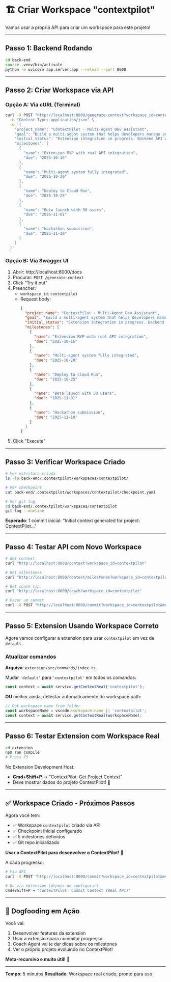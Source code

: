 # 🏗️ Criar Workspace "contextpilot"

Vamos usar a própria API para criar um workspace para este projeto!

---

## Passo 1: Backend Rodando

```bash
cd back-end
source .venv/bin/activate
python -m uvicorn app.server:app --reload --port 8000
```

---

## Passo 2: Criar Workspace via API

### Opção A: Via cURL (Terminal)

```bash
curl -X POST "http://localhost:8000/generate-context?workspace_id=contextpilot" \
  -H "Content-Type: application/json" \
  -d '{
    "project_name": "ContextPilot - Multi-Agent Dev Assistant",
    "goal": "Build a multi-agent system that helps developers manage project context, deployed on Google Cloud Run for the Cloud Run Hackathon",
    "initial_status": "Extension integration in progress. Backend API working, smart contract deployed on Sepolia. Next: E2E testing.",
    "milestones": [
      {
        "name": "Extension MVP with real API integration",
        "due": "2025-10-16"
      },
      {
        "name": "Multi-agent system fully integrated",
        "due": "2025-10-20"
      },
      {
        "name": "Deploy to Cloud Run",
        "due": "2025-10-25"
      },
      {
        "name": "Beta launch with 50 users",
        "due": "2025-11-01"
      },
      {
        "name": "Hackathon submission",
        "due": "2025-11-10"
      }
    ]
  }'
```

### Opção B: Via Swagger UI

1. Abrir: http://localhost:8000/docs
2. Procurar: `POST /generate-context`
3. Click "Try it out"
4. Preencher:
   - `workspace_id`: `contextpilot`
   - Request body:
     ```json
     {
       "project_name": "ContextPilot - Multi-Agent Dev Assistant",
       "goal": "Build a multi-agent system that helps developers manage project context, deployed on Google Cloud Run for the Cloud Run Hackathon",
       "initial_status": "Extension integration in progress. Backend API working, smart contract deployed on Sepolia. Next: E2E testing.",
       "milestones": [
         {
           "name": "Extension MVP with real API integration",
           "due": "2025-10-16"
         },
         {
           "name": "Multi-agent system fully integrated",
           "due": "2025-10-20"
         },
         {
           "name": "Deploy to Cloud Run",
           "due": "2025-10-25"
         },
         {
           "name": "Beta launch with 50 users",
           "due": "2025-11-01"
         },
         {
           "name": "Hackathon submission",
           "due": "2025-11-10"
         }
       ]
     }
     ```
5. Click "Execute"

---

## Passo 3: Verificar Workspace Criado

```bash
# Ver estrutura criada
ls -la back-end/.contextpilot/workspaces/contextpilot/

# Ver checkpoint
cat back-end/.contextpilot/workspaces/contextpilot/checkpoint.yaml

# Ver git log
cd back-end/.contextpilot/workspaces/contextpilot
git log --oneline
```

**Esperado**: 1 commit inicial: "Initial context generated for project: ContextPilot..."

---

## Passo 4: Testar API com Novo Workspace

```bash
# Get context
curl "http://localhost:8000/context?workspace_id=contextpilot"

# Get milestones
curl "http://localhost:8000/context/milestones?workspace_id=contextpilot"

# Get coach tip
curl "http://localhost:8000/coach?workspace_id=contextpilot"

# Fazer um commit
curl -X POST "http://localhost:8000/commit?workspace_id=contextpilot&message=Testing%20workspace&agent=manual"
```

---

## Passo 5: Extension Usando Workspace Correto

Agora vamos configurar a extension para usar `contextpilot` em vez de `default`.

### Atualizar comandos

**Arquivo**: `extension/src/commands/index.ts`

Mudar `'default'` para `'contextpilot'` em todos os comandos:

```typescript
const context = await service.getContextReal('contextpilot');
```

**OU** melhor ainda, detectar automaticamente do workspace path:

```typescript
// Get workspace name from folder
const workspaceName = vscode.workspace.name || 'contextpilot';
const context = await service.getContextReal(workspaceName);
```

---

## Passo 6: Testar Extension com Workspace Real

```bash
cd extension
npm run compile
# Press F5
```

No Extension Development Host:
- **Cmd+Shift+P** → "ContextPilot: Get Project Context"
- Deve mostrar dados do projeto ContextPilot! 🎉

---

## ✅ Workspace Criado - Próximos Passos

Agora você tem:
- ✅ Workspace `contextpilot` criado via API
- ✅ Checkpoint inicial configurado
- ✅ 5 milestones definidos
- ✅ Git repo inicializado

**Usar o ContextPilot para desenvolver o ContextPilot!** 🚀

A cada progresso:
```bash
# Via API
curl -X POST "http://localhost:8000/commit?workspace_id=contextpilot&message=Feature%20X%20completed&agent=manual"

# Ou via extension (depois de configurar)
Cmd+Shift+P → "ContextPilot: Commit Context (Real API)"
```

---

## 🎯 Dogfooding em Ação

Você vai:
1. Desenvolver features da extension
2. Usar a extension para commitar progresso
3. Coach Agent vai te dar dicas sobre os milestones
4. Ver o próprio projeto evoluindo no ContextPilot!

**Meta-recursivo e muito útil!** 🤯

---

**Tempo**: 5 minutos
**Resultado**: Workspace real criado, pronto para uso

